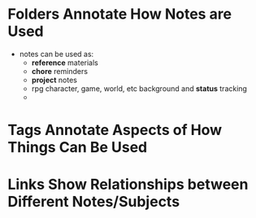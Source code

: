 # Folders Annotate How Notes are Used
* notes can be used as:
	* **reference** materials
	* **chore** reminders
	* **project** notes
	* rpg character, game, world, etc background and **status** tracking
	* 

# Tags Annotate Aspects of How Things Can Be Used

# Links Show Relationships between Different Notes/Subjects